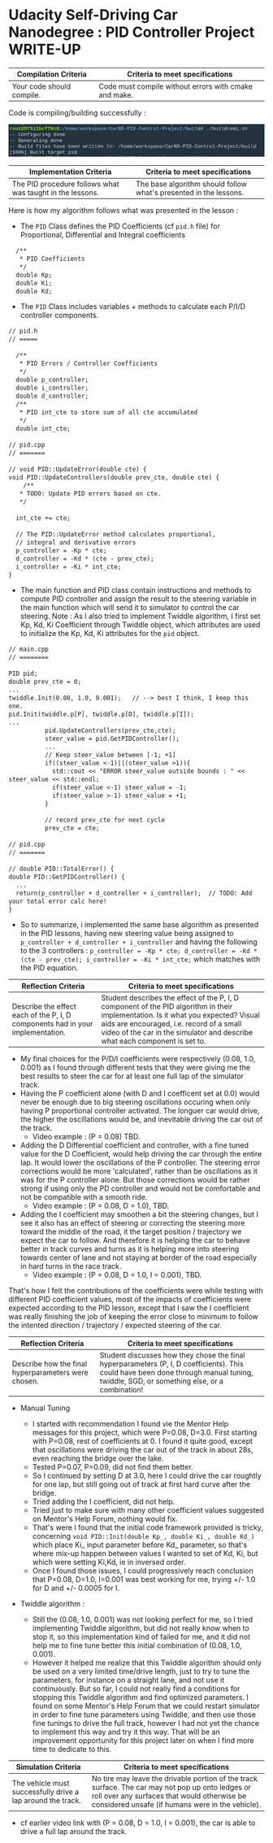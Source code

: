 # Udacity Self-Driving Car Nanodegree : PID Controller Project WRITE-UP

Compilation Criteria | Criteria to meet specifications
-------------------- | -------------------------------
Your code should compile. | Code must compile without errors with cmake and make.

Code is compiling/building successfully : 

![Compilation](/images/005_compilation.png)

Implementation Criteria | Criteria to meet specifications
----------------------- | -------------------------------
The PID procedure follows what was taught in the lessons.| The base algorithm should follow what's presented in the lessons.

Here is how my algorithm follows what was presented in the lesson : 
- The `PID` Class defines the PID Coefficients (cf `pid.h` file) for Proportional, Differential and Integral coefficients
```
  /**
   * PID Coefficients
   */ 
  double Kp;
  double Ki;
  double Kd;
```

- The `PID` Class includes variables + methods to calculate each P/I/D controller components.
```
// pid.h
// =====

  /**
   * PID Errors / Controller Coefficients
   */
  double p_controller;
  double i_controller;
  double d_controller;
  /**
   * PID int_cte to store sum of all cte accumulated
   */ 
  double int_cte;

// pid.cpp
// =======

// void PID::UpdateError(double cte) {
void PID::UpdateControllers(double prev_cte, double cte) {
    /**
   * TODO: Update PID errors based on cte.
   */
  
  int_cte += cte;
  
  // The PID::UpdateError method calculates proportional,
  // integral and derivative errors
  p_controller = -Kp * cte;
  d_controller = -Kd * (cte - prev_cte);
  i_controller = -Ki * int_cte;
}
```
- The main function and PID class contain instructions and methods to compute PID controller and assign the result to the steering variable in the main function which will send it to simulator to control the car steering. Note : As I also tried to implement Twiddle algorithm, I first set Kp, Kd, Ki Coefficient through Twiddle object, which attributes are used to initialize the Kp, Kd, Ki attributes for the `pid` object.
```
// main.cpp
// ========

PID pid;
double prev_cte = 0;
...
twiddle.Init(0.08, 1.0, 0.001);   // --> best I think, I keep this one.
pid.Init(twiddle.p[P], twiddle.p[D], twiddle.p[I]);  
...
          pid.UpdateControllers(prev_cte,cte);
          steer_value = pid.GetPIDController();
          ...
          // Keep steer_value between [-1; +1]
          if((steer_value <-1)||(steer_value >1)){
            std::cout << "ERROR steer_value outside bounds : " << steer_value << std::endl;
            if(steer_value <-1) steer_value = -1;
            if(steer_value >-1) steer_value = +1;
          }

          // record prev_cte for next cycle
          prev_cte = cte;
          
// pid.cpp
// =======

// double PID::TotalError() {
double PID::GetPIDController() {
  ...
  return(p_controller + d_controller + i_controller);  // TODO: Add your total error calc here!
}
```
- So to summarize, i implemented the same base algorithm as presented in the PID lessons, having new steering value being assigned to `p_controller + d_controller + i_controller` and having the following to the 3 controllers : `p_controller = -Kp * cte; d_controller = -Kd * (cte - prev_cte); i_controller = -Ki * int_cte;` which matches with the PID equation. 

Reflection Criteria | Criteria to meet specifications
-------------------- | -------------------------------
Describe the effect each of the P, I, D components had in your implementation. | Student describes the effect of the P, I, D component of the PID algorithm in their implementation. Is it what you expected? Visual aids are encouraged, i.e. record of a small video of the car in the simulator and describe what each component is set to.

- My final choices for the P/D/I coefficients were respectively (0.08, 1.0, 0.001) as I found through different tests that they were giving me the best results to steer the car for at least one full lap of the simulator track.
- Having the P coefficient alone (with D and I coefficent set at 0.0) would never be enough due to big steering oscillations occuring when only having P proportional controller activated. The longuer car would drive, the higher the oscillations would be, and inevitable driving the car out of the track.
  - Video example : (P = 0.08) TBD.
- Adding the D Differential coefficient and controller, with a fine tuned value for the D Coefficient, would help driving the car through the entire lap. It would lower the oscillations of the P controller. The steering error corrections would be more 'calculated', rather than be oscillations as it was for the P controller alone. But those corrections would be rather strong if using only the PD controller and would not be comfortable and not be compatible with a smooth ride.
  - Video example :  (P = 0.08, D = 1.0), TBD.
- Adding the I coefficient may smoothen a bit the steering changes, but I see it also has an effect of steering or correcting the steering more toward the middle of the road, it the target position / trajectory we expect the car to follow. And therefore it is helping the car to behave better in track curves and turns as it is helping more into steering towards center of lane and not staying at border of the road especially in hard turns in the race track.
  - Video example :  (P = 0.08, D = 1.0, I = 0.001), TBD.


That's how I felt the contributions of the coefficients were while testing with different PID coefficient values, most of the impacts of coefficients were expected according to the PID lesson, except that I saw the I coefficient was really finishing the job of keeping the error close to minimum to follow the intented direction / trajectory / expected steering of the car.


Reflection Criteria | Criteria to meet specifications
-------------------- | -------------------------------
Describe how the final hyperparameters were chosen. | Student discusses how they chose the final hyperparameters (P, I, D coefficients). This could have been done through manual tuning, twiddle, SGD, or something else, or a combination!

- Manual Tuning
  - I started with recommendation I found vie the Mentor Help messages for this project, which were P=0.08, D=3.0. First starting with P=0.08, rest of coefficients at 0. I found it quite good, except that oscillations were driving the car out of the track in about 28s, even reaching the bridge over the lake.
  - Tested P=0.07, P=0.09, did not find them better. 
  - So I continued by setting D at 3.0, here I could drive the car roughtly for one lap, but still going out of track at first hard curve after the bridge.
  - Tried adding the I coefficient, did not help.
  - Tried just to make sure with many other coefficient values suggested on Mentor's Help Forum, nothing would fix.
  - That's were I found that the initial code framework provided is tricky, concerning `void PID::Init(double Kp_, double Ki_, double Kd_)` which place Ki_ input parameter before Kd_ parameter, so that's where mix-up happen between values I wanted to set of Kd, Ki, but which were setting Ki,Kd, ie in inversed order.
  - Once I found those issues, I could progressively reach conclusion that P=0.08, D=1.0, I=0.001 was best working for me, trying +/- 1.0 for D and +/- 0.0005 for I.

- Twiddle algorithm : 
  - Still the (0.08, 1.0, 0.001) was not looking perfect for me, so I tried implementing Twiddle algorithm, but did not really know when to stop it, so this implementation kind of failed for me, and it did not help me to fine tune better this initial combination of (0.08, 1.0, 0.001).
  - However it helped me realize that this Twiddle algorithm should only be used on a very limited time/drive length, just to try to tune the parameters, for instance on a straight lane, and not use it continuously. But so far, I could not really find a conditions for stopping this Twiddle algorithm and find optimized parameters. I found on some Mentor's Help Forum that we could restart simulator in order to fine tune parameters using Twiddle, and then use those fine tunings to drive the full track, however I had not yet the chance to implement this way and try it this way. That will be an improvement opportunity for this project later on when I find more time to dedicate to this.


Simulation Criteria | Criteria to meet specifications
-------------------- | -------------------------------
The vehicle must successfully drive a lap around the track. | No tire may leave the drivable portion of the track surface. The car may not pop up onto ledges or roll over any surfaces that would otherwise be considered unsafe (if humans were in the vehicle).

- cf earlier video link with (P = 0.08, D = 1.0, I = 0.001), the car is able to drive a full lap around the track.
